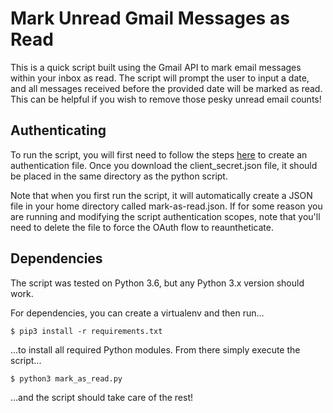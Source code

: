 # Mark Unread Gmail Messages as Read

This is a quick script built using the Gmail API to mark email messages within your inbox as read. The script will prompt the user to input a date, and all messages received before the provided date will be marked as read. This can be helpful if you wish to remove those pesky unread email counts!

## Authenticating

To run the script, you will first need to follow the steps [here](https://developers.google.com/gmail/api/quickstart/python) to create an authentication file. Once you download the client_secret.json file, it should be placed in the same directory as the python script.

Note that when you first run the script, it will automatically create a JSON file in your home directory called mark-as-read.json. If for some reason you are running and modifying the script authentication scopes, note that you'll need to delete the file to force the OAuth flow to reauntheticate. 

## Dependencies
The script was tested on Python 3.6, but any Python 3.x version should work.

For dependencies, you can create a virtualenv and then run...
~~~~
$ pip3 install -r requirements.txt
~~~~
...to install all required Python modules. From there simply execute the script...
~~~~
$ python3 mark_as_read.py
~~~~
...and the script should take care of the rest!
